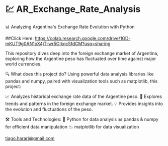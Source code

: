 # 💹 AR_Exchange_Rate_Analysis 

📊 Analyzing Argentina's Exchange Rate Evolution with Python

##Click Here: 
https://colab.research.google.com/drive/1GD-mKUT9g0AN1oX4jT-wr5Olkqc5fdCM?usp=sharing

This repository dives deep into the foreign exchange market of Argentina, exploring how the Argentine peso has fluctuated over time against major world currencies.

🔍 What does this project do?
Using powerful data analysis libraries like pandas and numpy, paired with visualization tools such as matplotlib, this project:

📈 Analyzes historical exchange rate data of the Argentine peso.
🔎 Explores trends and patterns in the foreign exchange market.
💡 Provides insights into the evolution and fluctuations of the peso.

🛠️ Tools and Technologies:
🐍 Python for data analysis
📊 pandas & numpy for efficient data manipulation
📉 matplotlib for data visualization

tiago.harari@gmail.com
